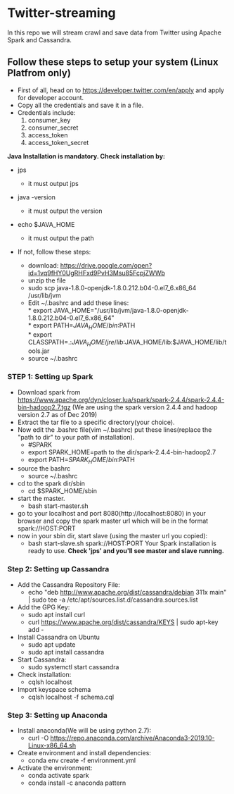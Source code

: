 # Twitter-streaming
In this repo we will stream crawl and save data from Twitter using Apache Spark and Cassandra.

## Follow these steps to setup your system (Linux Platfrom only)

* First of all, head on to https://developer.twitter.com/en/apply and apply for developer account.
* Copy all the credentials and save it in a file.
* Credentials include:
	1. consumer_key
	2. consumer_secret
	3. access_token
	4. access_token_secret



**Java Installation is mandatory. Check installation by:**

* jps
   * it must output jps
* java -version
   * it must output the version
* echo $JAVA_HOME
   * it must output the path
   
* If not, follow these steps: 
   * download: https://drive.google.com/open?id=1vq9fHY0UgRHFxd9PvH3Msu85FcpjZWWb
   * unzip the file
   * sudo scp java-1.8.0-openjdk-1.8.0.212.b04-0.el7_6.x86_64 /usr/lib/jvm
   * Edit ~/.bashrc and add these lines:<br>
         * export JAVA_HOME="/usr/lib/jvm/java-1.8.0-openjdk-1.8.0.212.b04-0.el7_6.x86_64"<br>
         * export PATH=$JAVA_HOME/bin:$PATH<br>
         * export CLASSPATH=.:$JAVA_HOME/jre/lib:$JAVA_HOME/lib:$JAVA_HOME/lib/tools.jar<br>
   * source ~/.bashrc



### STEP 1: Setting up Spark

* Download spark from https://www.apache.org/dyn/closer.lua/spark/spark-2.4.4/spark-2.4.4-bin-hadoop2.7.tgz (We are using the spark version 2.4.4 and hadoop version 2.7 as of Dec 2019)
* Extract the tar file to a specific directory(your choice).
* Now edit the .bashrc file(vim ~/.bashrc) put these lines(replace the "path to dir" to your path of installation).
    * #SPARK
    * export SPARK_HOME=path to the dir/spark-2.4.4-bin-hadoop2.7
    * export PATH=$SPARK_HOME/bin:$PATH
* source the bashrc
    * source ~/.bashrc
* cd to the spark dir/sbin
    * cd $SPARK_HOME/sbin
* start the master.
    * bash start-master.sh
* go to your localhost and port 8080(http://localhost:8080) in your browser and copy the spark master url which will be in the format spark://HOST:PORT
* now in your sbin dir, start slave (using the master url you copied):
    * bash start-slave.sh spark://HOST:PORT
Your Spark installation is ready to use. **Check 'jps' and you'll see master and slave running.**

### Step 2: Setting up Cassandra

* Add the Cassandra Repository File:
    * echo "deb http://www.apache.org/dist/cassandra/debian 311x main" | sudo tee -a /etc/apt/sources.list.d/cassandra.sources.list
* Add the GPG Key:
    * sudo apt install curl
    * curl https://www.apache.org/dist/cassandra/KEYS | sudo apt-key add -
* Install Cassandra on Ubuntu
    * sudo apt update
    * sudo apt install cassandra
* Start Cassandra:
    * sudo systemctl start cassandra
* Check installation:
    * cqlsh localhost
* Import keyspace schema
    * cqlsh localhost -f schema.cql

    
### Step 3: Setting up Anaconda

* Install anaconda(We will be using python 2.7):
   * curl -O https://repo.anaconda.com/archive/Anaconda3-2019.10-Linux-x86_64.sh
* Create environment and install dependencies:
   * conda env create -f environment.yml
* Activate the environment:
   * conda activate spark
   * conda install -c anaconda pattern

